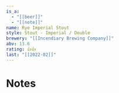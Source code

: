 ```yaml
---
is_a:
  - "[[beer]]"
  - "[[note]]"
name: Rye Imperial Stout
style: Stout - Imperial / Double
brewery: "[[Incendiary Brewing Company]]"
abv: 13.6
rating: 👍👍
last: "[[2022-02]]"
---
```

# Notes

